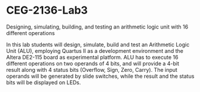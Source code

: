 # CEG-2136-Lab3
Designing, simulating, building, and testing an arithmetic logic unit with 16 different operations

In this lab students will design, simulate, build and test an Arithmetic Logic Unit (ALU), employing Quartus II as a development environment and the Altera DE2-115 board as experimental platform. ALU has to execute 16 different operations on two operands of 4 bits, and will provide a 4-bit result along with 4 status bits (Overflow, Sign, Zero, Carry). The input operands will be generated by slide switches, while the result and the status bits will be displayed on LEDs. 
